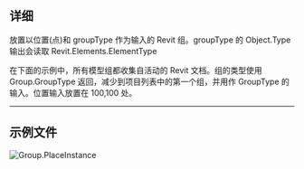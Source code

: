 ## 详细
放置以位置(点)和 groupType 作为输入的 Revit 组。groupType 的 Object.Type 输出会读取 Revit.Elements.ElementType

 在下面的示例中，所有模型组都收集自活动的 Revit 文档。组的类型使用 Group.GroupType 返回，减少到项目列表中的第一个组，并用作 GroupType 的输入。位置输入放置在 100,100 处。
___
## 示例文件

![Group.PlaceInstance](./Revit.Elements.Group.PlaceInstance_img.jpg)
